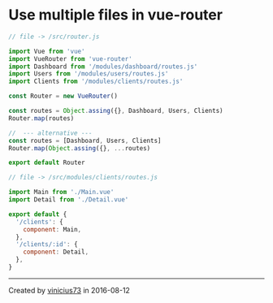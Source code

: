 # Use multiple files in vue-router


```javascript
// file -> /src/router.js

import Vue from 'vue'
import VueRouter from 'vue-router'
import Dashboard from '/modules/dashboard/routes.js'
import Users from '/modules/users/routes.js'
import Clients from '/modules/clients/routes.js'

const Router = new VueRouter()

const routes = Object.assing({}, Dashboard, Users, Clients)
Router.map(routes)

//  --- alternative ---
const routes = [Dashboard, Users, Clients]
Router.map(Object.assing({}, ...routes)

export default Router
```

```javascript
// file -> /src/modules/clients/routes.js

import Main from './Main.vue'
import Detail from './Detail.vue'

export default {
  '/clients': {
    component: Main,
  },
  '/clients/:id': {
    component: Detail,
  },
}
```
------------

Created by [vinicius73](https://github.com/vinicius73) in 2016-08-12
